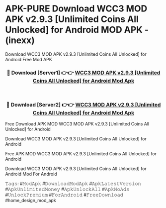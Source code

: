 # APK-PURE Download WCC3 MOD APK v2.9.3 [Unlimited Coins All Unlocked] for Android MOD APK - (inexx)
Download WCC3 MOD APK v2.9.3 [Unlimited Coins All Unlocked] for Android Free Mod APK

<div align="center">
<h3>🔴 Download [Server1] 👉👉 <a href="https://apk-comot.site?title=WCC3_MOD_APK_v2.9.3_[Unlimited_Coins_All_Unlocked]_for_Android">WCC3 MOD APK v2.9.3 [Unlimited Coins All Unlocked] for Android Mod Apk</a></h3><br>

<h3>🔴 Download [Server2] 👉👉 <a href="https://apk-comot.site?title=WCC3_MOD_APK_v2.9.3_[Unlimited_Coins_All_Unlocked]_for_Android">WCC3 MOD APK v2.9.3 [Unlimited Coins All Unlocked] for Android Mod Apk</a></h3>
</div>


Free Download APK MOD WCC3 MOD APK v2.9.3 [Unlimited Coins All Unlocked] for Android

Download WCC3 MOD APK v2.9.3 [Unlimited Coins All Unlocked] for Android 

Free APK MOD WCC3 MOD APK v2.9.3 [Unlimited Coins All Unlocked] for Android 

Download WCC3 MOD APK v2.9.3 [Unlimited Coins All Unlocked] for Android Mod For Android

𝚃𝚊𝚐𝚜: #𝙼𝚘𝚍𝙰𝚙𝚔 #𝙳𝚘𝚠𝚗𝚕𝚘𝚊𝚍𝙼𝚘𝚍𝙰𝚙𝚔 #𝙰𝚙𝚔𝙻𝚊𝚝𝚎𝚜𝚝𝚅𝚎𝚛𝚜𝚒𝚘𝚗 #𝙰𝚙𝚔𝚄𝚗𝚕𝚒𝚖𝚒𝚝𝚎𝚍𝙼𝚘𝚗𝚎𝚢 #𝙰𝚙𝚔𝚄𝚗𝚕𝚘𝚌𝚔𝙰𝚕𝚕 #𝙰𝚙𝚔𝙽𝚘𝙰𝚍𝚜 #𝚄𝚗𝚕𝚘𝚌𝚔𝙿𝚛𝚎𝚖𝚒𝚞𝚖 #𝙵𝚘𝚛𝙰𝚗𝚍𝚛𝚘𝚒𝚍 #𝙵𝚛𝚎𝚎𝙳𝚘𝚠𝚗𝚕𝚘𝚊𝚍 #home_design_mod_apk